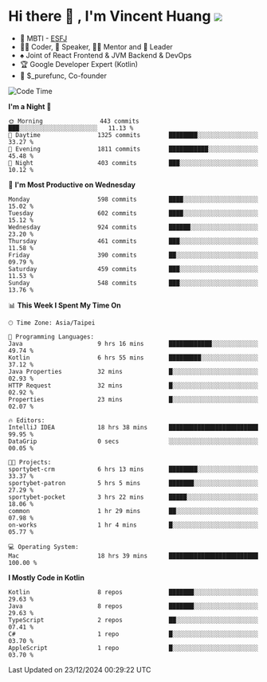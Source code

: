 # Hi there 👋 , I'm Vincent Huang ![](https://komarev.com/ghpvc/?username=Jian-Min-Huang)
- 👀 MBTI - [ESFJ](https://www.16personalities.com/esfj-personality)
- 👨‍💻 Coder, 🎤 Speaker, 👨‍🏫 Mentor and 🚀 Leader
- ♠️ Joint of React Frontend & JVM Backend & DevOps
- 🏆 Google Developer Expert (Kotlin)
- 💼 $_purefunc, Co-founder

<!--START_SECTION:waka-->
![Code Time](http://img.shields.io/badge/Code%20Time-4%2C815%20hrs%2025%20mins-blue)

**I'm a Night 🦉** 

```text
🌞 Morning                443 commits         ███░░░░░░░░░░░░░░░░░░░░░░   11.13 % 
🌆 Daytime                1325 commits        ████████░░░░░░░░░░░░░░░░░   33.27 % 
🌃 Evening                1811 commits        ███████████░░░░░░░░░░░░░░   45.48 % 
🌙 Night                  403 commits         ███░░░░░░░░░░░░░░░░░░░░░░   10.12 % 
```
📅 **I'm Most Productive on Wednesday** 

```text
Monday                   598 commits         ████░░░░░░░░░░░░░░░░░░░░░   15.02 % 
Tuesday                  602 commits         ████░░░░░░░░░░░░░░░░░░░░░   15.12 % 
Wednesday                924 commits         ██████░░░░░░░░░░░░░░░░░░░   23.20 % 
Thursday                 461 commits         ███░░░░░░░░░░░░░░░░░░░░░░   11.58 % 
Friday                   390 commits         ██░░░░░░░░░░░░░░░░░░░░░░░   09.79 % 
Saturday                 459 commits         ███░░░░░░░░░░░░░░░░░░░░░░   11.53 % 
Sunday                   548 commits         ███░░░░░░░░░░░░░░░░░░░░░░   13.76 % 
```


📊 **This Week I Spent My Time On** 

```text
🕑︎ Time Zone: Asia/Taipei

💬 Programming Languages: 
Java                     9 hrs 16 mins       ████████████░░░░░░░░░░░░░   49.74 % 
Kotlin                   6 hrs 55 mins       █████████░░░░░░░░░░░░░░░░   37.12 % 
Java Properties          32 mins             █░░░░░░░░░░░░░░░░░░░░░░░░   02.93 % 
HTTP Request             32 mins             █░░░░░░░░░░░░░░░░░░░░░░░░   02.92 % 
Properties               23 mins             █░░░░░░░░░░░░░░░░░░░░░░░░   02.07 % 

🔥 Editors: 
IntelliJ IDEA            18 hrs 38 mins      █████████████████████████   99.95 % 
DataGrip                 0 secs              ░░░░░░░░░░░░░░░░░░░░░░░░░   00.05 % 

🐱‍💻 Projects: 
sportybet-crm            6 hrs 13 mins       ████████░░░░░░░░░░░░░░░░░   33.37 % 
sportybet-patron         5 hrs 5 mins        ███████░░░░░░░░░░░░░░░░░░   27.29 % 
sportybet-pocket         3 hrs 22 mins       █████░░░░░░░░░░░░░░░░░░░░   18.06 % 
common                   1 hr 29 mins        ██░░░░░░░░░░░░░░░░░░░░░░░   07.98 % 
on-works                 1 hr 4 mins         █░░░░░░░░░░░░░░░░░░░░░░░░   05.77 % 

💻 Operating System: 
Mac                      18 hrs 39 mins      █████████████████████████   100.00 % 
```

**I Mostly Code in Kotlin** 

```text
Kotlin                   8 repos             ███████░░░░░░░░░░░░░░░░░░   29.63 % 
Java                     8 repos             ███████░░░░░░░░░░░░░░░░░░   29.63 % 
TypeScript               2 repos             ██░░░░░░░░░░░░░░░░░░░░░░░   07.41 % 
C#                       1 repo              █░░░░░░░░░░░░░░░░░░░░░░░░   03.70 % 
AppleScript              1 repo              █░░░░░░░░░░░░░░░░░░░░░░░░   03.70 % 
```




 Last Updated on 23/12/2024 00:29:22 UTC
<!--END_SECTION:waka-->
